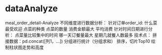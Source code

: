 # dataAnalyze
meal_order_detail-Analyze
不同维度进行数据分析：
针对订单order_id:
	什么菜最受欢迎
	点菜的种类
	点菜的数量
	消费金额最大
	平均消费
针对时间日期进行分析：
	点菜量比较集中的时间
	哪一天订餐量最大
	星期几就餐人数最多
技术点：
	拼接数据：pd.concat([列1，...])
	分组进行统计（分组求和）
	排序，切片Top10
	绘制柱状图走势和高度
